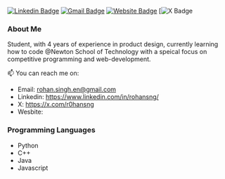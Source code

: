[![Linkedin Badge](https://img.shields.io/badge/-Linkedin-blue?style=flat-square&logo=Linkedin&logoColor=white&link=https://www.linkedin.com/in/r0hansng/)]( https://www.linkedin.com/in/r0hansng/)
[![Gmail Badge](https://img.shields.io/badge/-danielmoya.dev@gmail.com-c14438?style=flat-square&logo=Gmail&logoColor=white&link=mailto:rohan.singh.en@gmail.com)](mailto:rohan.singh.en@gmail.com)
[![Website Badge](https://img.shields.io/badge/-Website-702963?style=flat-square&logo=appveyor&logoColor=white&link=https://moyadaniel.com/)](https://moyadaniel.com/)
[![X Badge](https://img.shields.io/badge/Rohan%20Singh-%23000000?style=flat-square&logo=x&logoColor=white&link=https%3A%2F%2Fx.com%2Fr0hansng)

### About Me

Student, with 4 years of experience in product design, currently learning how to code @Newton School of Technology with a speical focus on competitive programming and web-development.

📫 You can reach me on:
- Email: rohan.singh.en@gmail.com
- Linkedin: https://www.linkedin.com/in/rohansng/
- X: https://x.com/r0hansng
- Wesbite:

### Programming Languages
* Python
* C++
* Java
* Javascript
